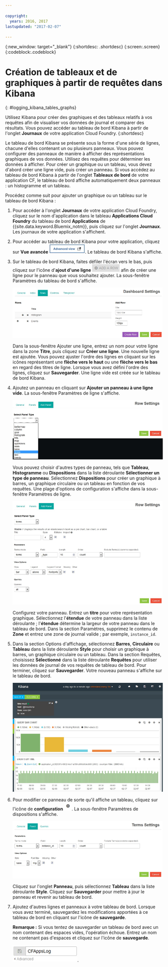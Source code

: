 ```yaml
---

copyright:
  years: 2016, 2017
lastupdated: "2017-02-07"

---
```


<!-- Common attributes used in the template are defined as follows: -->
{:new_window: target="_blank"}
{:shortdesc: .shortdesc}
{:screen:.screen}
{:codeblock:.codeblock}

<!-- Additional task topic: OPTIONAL
This is the template for additional task topics that are needed beyond the basic tasks in the getting started index.md.  As needed, other task topics can be included, with titles such as "Configuring x", "Administering y", "Managing z", etc. This topic is a peer of the getting started index.md in the <servicename>.ditamap. This topic can have one level of children and they also can be referenced in <servicename>.ditamap -->

# Création de tableaux et de graphiques à partir de requêtes dans Kibana
<!-- for example, Uploading your data -->
{: #logging_kibana_tables_graphs}
<!-- Provide an appropriate ID above -->

<!-- The short description section should include a sentence describing why this task is needed. For search engine optimization, include the service long name and "Bluemix". For example: -->

Utilisez Kibana pour créer des graphiques et des tableaux relatifs à vos requêtes afin de visualiser vos données de journal et comparer des résultats. Vous pouvez accéder au tableau de bord Kibana à partir de l'onglet **Journaux** de votre application Cloud Foundry.
{:shortdesc}

<!-- Include a sentence to briefly introduce the steps/subtopics. Example: -->
Le tableau de bord Kibana se présente sous la forme d'une série de lignes, chacune d'elles contenant un ou plusieurs panneaux. Vous pouvez configurer des panneaux de manière à afficher des représentations graphiques de vos données. Utilisez des requêtes pour déterminer les données à afficher. Pour créer un graphique ou un tableau, vous devez d'abord créer une ligne vide, puis créer un panneau. Si vous accédez au tableau de bord Kibana à partir de l'onglet **Tableaux de bord** de votre application CF, le tableau de bord affiche automatiquement deux panneaux : un histogramme et un tableau. 

Procédez comme suit pour ajouter un graphique ou un tableau sur le tableau de bord Kibana :

1. Pour accéder à l'onglet **Journaux** de votre application Cloud Foundry, cliquez sur le nom d'application dans le tableau **Applications Cloud Foundry** du tableau de bord **Applications** de {{site.data.keyword.Bluemix_notm}}, puis cliquez sur l'onglet **Journaux**. Les journaux de votre application s'affichent. 

2. Pour accéder au tableau de bord Kibana pour votre application, cliquez sur **Vue avancée** ![](images/logging_advanced_view.jpg). Le tableau de bord Kibana s'affiche. 

3. Sur le tableau de bord Kibana, faites défiler l'écran vers le bas, puis cliquez sur l'icône d'**ajout d'une ligne** ![](images/logging_add_row.jpg) afin de créer une ligne pour le panneau que vous souhaitez ajouter. La sous-fenêtre Paramètres du tableau de bord s'affiche.  
	
	![Sous-fenêtre Paramètres du tableau de bord](images/logging_dashboard_settings.jpg)
	
	Dans la sous-fenêtre Ajouter une ligne, entrez un nom pour votre ligne dans la zone **Titre**, puis cliquez sur **Créer une ligne**. Une nouvelle ligne est ajoutée. Vous pouvez ajuster l'ordre des lignes en cliquant sur les icônes représentant une **flèche vers le haut** ou une **flèche vers le bas** en regard des titres de ligne. Lorsque vous avez défini l'ordre des lignes, cliquez sur **Sauvegarder**. Une ligne vide est créée sur le tableau de bord Kibana. 

4. Ajoutez un panneau en cliquant sur **Ajouter un panneau à une ligne vide**. La sous-fenêtre Paramètres de ligne s'affiche. 

    ![Sous-fenêtre Paramètres de ligne](images/logging_row_settings.jpg)
	
	Vous pouvez choisir d'autres types de panneau, tels que **Tableau**, **Histogramme** ou **Dispositions** dans la liste déroulante **Sélectionner un type de panneau**. Sélectionnez **Dispositions** pour créer un graphique à barres, un graphique circulaire ou un tableau en fonction de vos requêtes. Une plage d'options de configuration s'affiche dans la sous-fenêtre Paramètres de ligne. 
	
	![Ajout d'un panneau dans la sous-fenêtre Paramètres de ligne](images/logging_add_panel.jpg)
	
	Configurez votre panneau. Entrez un **titre** pour votre représentation graphique. Sélectionnez l'**étendue** de votre panneau dans la liste déroulante ; l'**étendue** détermine la largeur de votre panneau dans le tableau de bord. Dans la section Paramètres, supprimez le contenu de **Zone** et entrez une zone de journal valide ; par exemple, `instance_id`. 

5. Dans la section Options d'affichage, sélectionnez **Barres**, **Circulaire** ou **Tableau** dans la liste déroulante **Style** pour choisir un graphique à barres, un graphique circulaire ou un tableau. Dans la section Requêtes, choisissez **Sélectionné** dans la liste déroulante **Requêtes** pour utiliser les données de journal de vos requêtes de tableau de bord. Pour terminer, cliquez sur **Sauvegarder**. Votre nouveau panneau s'affiche sur le tableau de bord.

	![Panneau contenant un graphique à barres affiché dans le tableau de bord](images/logging_bar_chart_panel.jpg)
	
6. Pour modifier ce panneau de sorte qu'il affiche un tableau, cliquez sur l'icône de **configuration** ![](images/logging_dashboard_config_panel.jpg). La sous-fenêtre Paramètres de dispositions s'affiche.  

	![Sous-fenêtre Paramètres de dispositions](images/logging_terms_settings.jpg)
	
	Cliquez sur l'onglet **Panneau**, puis sélectionnez **Tableau** dans la liste déroulante **Style**. Cliquez sur **Sauvegarder** pour mettre à jour le panneau et revenir au tableau de bord. 

7. Ajoutez d'autres lignes et panneaux à votre tableau de bord. Lorsque vous avez terminé, sauvegardez les modifications apportées à ce tableau de bord en cliquant sur l'icône de **sauvegarde**. 

    **Remarque :** Si vous tentez de sauvegarder un tableau de bord avec un nom contenant des espaces vides, l'opération échoue. Entrez un nom ne contenant pas d'espaces et cliquez sur l'icône de **sauvegarde**. 

    ![Sauvegarde d'un nom du tableau de bord](images/logging_save_dashboard.jpg).


